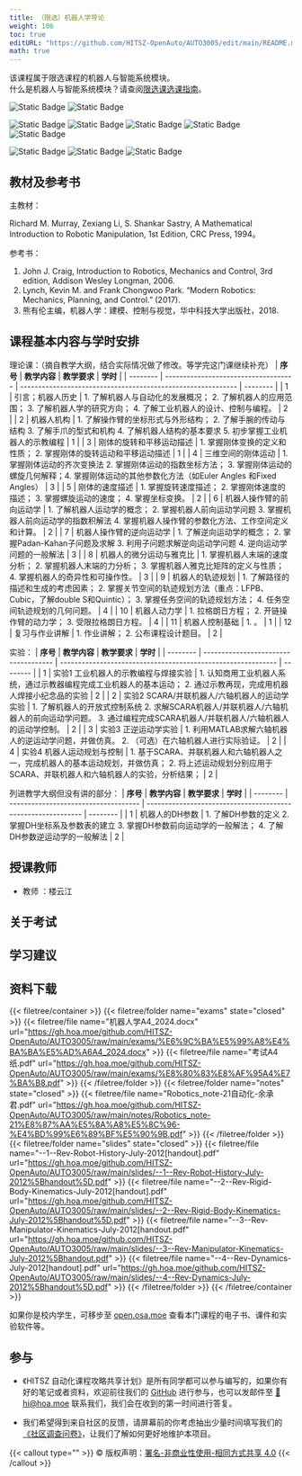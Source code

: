 ```yaml
---
title: （限选）机器人学导论
weight: 106
toc: true
editURL: "https://github.com/HITSZ-OpenAuto/AUTO3005/edit/main/README.md"
math: true
---
```

该课程属于限选课程的机器人与智能系统模块。
<br>
什么是机器人与智能系统模块？请查阅[限选课选课指南](https://hoa.moe/blog/selecting-distributive-lessons/)。


![Static Badge](https://img.shields.io/badge/%E8%80%83%E6%9F%A5%E8%AF%BE-green)
![Static Badge](https://img.shields.io/badge/%E5%AD%A6%E5%88%86-2-moccasin)

![Static Badge](https://img.shields.io/badge/%E6%88%90%E7%BB%A9%E6%9E%84%E6%88%90-gold)
![Static Badge](https://img.shields.io/badge/%E4%BD%9C%E4%B8%9A-15%25-wheat)
![Static Badge](https://img.shields.io/badge/实验-15%25-wheat)
![Static Badge](https://img.shields.io/badge/课程设计-20%25-wheat)
![Static Badge](https://img.shields.io/badge/%E6%9C%9F%E6%9C%AB%E8%80%83%E8%AF%95-50%25-wheat)

![Static Badge](https://img.shields.io/badge/总学时-36-gold)
![Static Badge](https://img.shields.io/badge/理论学时-28-wheat)
![Static Badge](https://img.shields.io/badge/实验-8-wheat)

## 教材及参考书
主教材：

Richard M. Murray, Zexiang Li, S. Shankar Sastry, A Mathematical Introduction to Robotic Manipulation, 1st Edition, CRC Press, 1994。

参考书：
1.	John J. Craig, Introduction to Robotics, Mechanics and Control, 3rd edition, Addison Wesley Longman, 2006.
2.	Lynch, Kevin M. and Frank Chongwoo Park. “Modern Robotics: Mechanics, Planning, and Control.” (2017).
3.	熊有伦主编，机器人学：建模、控制与视觉，华中科技大学出版社，2018.

## 课程基本内容与学时安排
理论课：（摘自教学大纲，结合实际情况做了修改。等学完这门课继续补充）
| **序号** | **教学内容**                         | **教学要求**                                                 | **学时** |
| -------- | ------------------------------------ | ------------------------------------------------------------ | -------- |
| 1        | 引言；机器人历史          | 1.     了解机器人与自动化的发展概况；  2.     了解机器人的应用范围；  3.     了解机器人学的研究方向；  4.    了解工业机器人的设计、控制与编程。 | 2       |
| 2        | 机器人机构                           | 1.     了解操作臂的坐标形式与外形结构；  2.     了解手腕的传动与结构  3.     了解手爪的型式和机构  4.     了解机器人结构的基本要求  5.     初步掌握工业机器人的示教编程 | 1        |
| 3        | 刚体的旋转和平移运动描述             | 1.     掌握刚体变换的定义和性质；  2.     掌握刚体的旋转运动和平移运动描述 | 1        |
| 4        | 三维空间的刚体运动                   | 1.     掌握刚体运动的齐次变换法  2.     掌握刚体运动的指数坐标方法；  3.     掌握刚体运动的螺旋几何解释；4. 掌握刚体运动的其他参数化方法（如Euler Angles 和Fixed Angles） | 3        |
| 5        | 刚体的速度描述                       | 1.     掌握旋转速度描述；  2.     掌握刚体速度的描述；  3.     掌握螺旋运动的速度；  4.     掌握坐标变换。 | 2        |
| 6        | 机器人操作臂的前向运动学             | 1.     了解机器人运动学的概念；  2.     掌握机器人前向运动学问题  3.     掌握机器人前向运动学的指数积解法  4.     掌握机器人操作臂的参数化方法、工作空间定义和计算。 | 2        |
| 7        | 机器人操作臂的逆向运动学             | 1.     了解逆向运动学的概念；  2.     掌握Padan-Kahan子问题及求解  3.     利用子问题求解逆向运动学问题  4.     逆向运动学问题的一般解法 | 3        |
| 8       | 机器人的微分运动与雅克比             | 1.     掌握机器人末端的速度分析；  2.     掌握机器人末端的力分析；  3.     掌握机器人雅克比矩阵的定义与性质；  4.     掌握机器人的奇异性和可操作性。 | 3        |
| 9       | 机器人的轨迹规划                     | 1.     了解路径的描述和生成的考虑因素；  2.     掌握关节空间的轨迹规划方法（重点：LFPB、Cubic，了解double S和Quintic）；  3.     掌握任务空间的轨迹规划方法；  4.     任务空间轨迹规划的几何问题。 | 4        |
| 10       | 机器人动力学                     | 1.     拉格朗日方程；  2.  开链操作臂的动力学；  3.  受限拉格朗日方程。 | 4        |
| 11       | 机器人控制基础                  | 1.    。 | 1        |
| 12       | 复习与作业讲解                     | 1.     作业讲解；  2. 公布课程设计题目。 | 2       |

实验：
| **序号** | **教学内容**                         | **教学要求**                                                 | **学时** |
| -------- | ------------------------------------ | ------------------------------------------------------------ | -------- |
| 1        | 实验1 工业机器人的示教编程与焊接实验 | 1.     认知商用工业机器人系统，通过示教器编程完成工业机器人的基本运动；  2.     通过示教再现，完成用机器人焊接小纪念品的实验 | 2        |
| 2       | 实验2 SCARA/并联机器人/六轴机器人的运动学实验  | 1.   了解机器人的开放式控制系统  2.   求解SCARA机器人/并联机器人/六轴机器人的前向运动学问题。  3.  通过编程完成SCARA机器人/并联机器人/六轴机器人的运动学控制。 | 2        |
| 3       | 实验3 正逆运动学实验         |   1. 利用MATLAB求解六轴机器人的逆运动学问题，并做仿真。  2.  （可选）在六轴机器人进行实际验证。 | 2        |
| 4       | 实验4 机器人运动规划与控制           | 1.     基于SCARA、并联机器人和六轴机器人之一，完成机器人的基本运动规划，并做仿真；  2.     将上述运动规划分别应用于SCARA、并联机器人和六轴机器人的实验，分析结果； | 2        |

列进教学大纲但没有讲的部分：
| **序号** | **教学内容**                         | **教学要求**                                                 | **学时** |
| -------- | ------------------------------------ | ------------------------------------------------------------ | -------- |
| 1        | 机器人的DH参数                       | 1.     了解DH参数的定义  2.     掌握DH坐标系及参数表的建立  3.     掌握DH参数前向运动学的一般解法；  4.     了解DH参数逆运动学的一般解法 | 2        |

## 授课教师

- 教师 ：楼云江

## 关于考试

## 学习建议

## 资料下载

{{< filetree/container >}}
  {{< filetree/folder name="exams" state="closed" >}}
    {{< filetree/file name="机器人学A4_2024.docx" url="https://gh.hoa.moe/github.com/HITSZ-OpenAuto/AUTO3005/raw/main/exams/%E6%9C%BA%E5%99%A8%E4%BA%BA%E5%AD%A6A4_2024.docx" >}}
    {{< filetree/file name="考试A4纸.pdf" url="https://gh.hoa.moe/github.com/HITSZ-OpenAuto/AUTO3005/raw/main/exams/%E8%80%83%E8%AF%95A4%E7%BA%B8.pdf" >}}
  {{< /filetree/folder >}}
  {{< filetree/folder name="notes" state="closed" >}}
    {{< filetree/file name="Robotics_note-21自动化-余承君.pdf" url="https://gh.hoa.moe/github.com/HITSZ-OpenAuto/AUTO3005/raw/main/notes/Robotics_note-21%E8%87%AA%E5%8A%A8%E5%8C%96-%E4%BD%99%E6%89%BF%E5%90%9B.pdf" >}}
  {{< /filetree/folder >}}
  {{< filetree/folder name="slides" state="closed" >}}
    {{< filetree/file name="--1--Rev-Robot-History-July-2012[handout].pdf" url="https://gh.hoa.moe/github.com/HITSZ-OpenAuto/AUTO3005/raw/main/slides/--1--Rev-Robot-History-July-2012%5Bhandout%5D.pdf" >}}
    {{< filetree/file name="--2--Rev-Rigid-Body-Kinematics-July-2012[handout].pdf" url="https://gh.hoa.moe/github.com/HITSZ-OpenAuto/AUTO3005/raw/main/slides/--2--Rev-Rigid-Body-Kinematics-July-2012%5Bhandout%5D.pdf" >}}
    {{< filetree/file name="--3--Rev-Manipulator-Kinematics-July-2012[handout.pdf" url="https://gh.hoa.moe/github.com/HITSZ-OpenAuto/AUTO3005/raw/main/slides/--3--Rev-Manipulator-Kinematics-July-2012%5Bhandout.pdf" >}}
    {{< filetree/file name="--4--Rev-Dynamics-July-2012[handout].pdf" url="https://gh.hoa.moe/github.com/HITSZ-OpenAuto/AUTO3005/raw/main/slides/--4--Rev-Dynamics-July-2012%5Bhandout%5D.pdf" >}}
  {{< /filetree/folder >}}
{{< /filetree/container >}}

如果你是校内学生，可移步至 <a href='https://open.osa.moe/openauto/AUTO3005'>open.osa.moe</a> 查看本门课程的电子书、课件和实验软件等。

## 参与

- 《HITSZ 自动化课程攻略共享计划》是所有同学都可以参与编写的，如果你有好的笔记或者资料，欢迎前往我们的 [GitHub](https://github.com/HITSZ-OpenAuto) 进行参与，也可以发邮件至 [📮hi@hoa.moe](mailto:hi@hoa.moe) 联系我们，我们会在收到的第一时间进行答复。

- 我们希望得到来自社区的反馈，请屏幕前的你考虑抽出少量时间填写我们的[《社区调查问卷》](https://forms.office.com/r/CHTPkzFjY8)，让我们了解如何更好地维护本项目。

{{< callout type="" >}}
  © 版权声明：[署名-非商业性使用-相同方式共享 4.0](https://creativecommons.org/licenses/by-nc-sa/4.0/)
{{< /callout >}}
